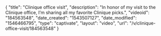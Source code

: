 {
    "title": "Clinique office visit",
    "description": "In honor of my visit to the Clinique office, I’m sharing all my favorite Clinique picks.",
    "videoid": "184563548",
    "date_created": "1543507127",
    "date_modified": "1546466795",
    "type": "captivate",
    "layout": "video",
    "url": "\/v\/clinique-office-visit\/184563548"
}